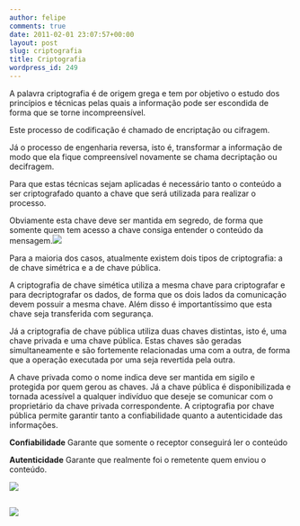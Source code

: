 ```yaml
---
author: felipe
comments: true
date: 2011-02-01 23:07:57+00:00
layout: post
slug: criptografia
title: Criptografia
wordpress_id: 249
---
```


A palavra criptografia é de origem grega e tem por objetivo o estudo dos princípios e técnicas pelas quais a informação pode ser escondida de forma que se torne incompreensível.


Este processo de codificação é chamado de encriptação ou cifragem.


Já o processo de engenharia reversa, isto é, transformar a informação de modo que ela fique compreensível novamente se chama decriptação ou decifragem.


Para que estas técnicas sejam aplicadas é necessário tanto o conteúdo a ser criptografado quanto a chave que será utilizada para realizar o processo.


Obviamente esta chave deve ser mantida em segredo, de forma que somente quem tem acesso a chave consiga entender o conteúdo da mensagem.[![](http://blog.felipemunhoz.com/wp-content/uploads/2011/02/criptografia_01-300x181.png)](http://blog.felipemunhoz.com/wp-content/uploads/2011/02/criptografia_01.png)

Para a maioria dos casos, atualmente existem dois tipos de criptografia: a de chave simétrica e a de chave pública.


A criptografia de chave simética utiliza a mesma chave para criptografar e para decriptografar os dados, de forma que os dois lados da comunicação devem possuir a mesma chave. Além disso é importantíssimo que esta chave seja transferida com segurança.


Já a criptografia de chave pública utiliza duas chaves distintas, isto é, uma chave privada e uma chave pública. Estas chaves são geradas simultaneamente e são fortemente relacionadas uma com a outra, de forma que a operação executada por uma seja revertida pela outra.


A chave privada como o nome indica deve ser mantida em sigilo e protegida por quem gerou as chaves. Já a chave pública é disponibilizada e tornada acessível a qualquer indivíduo que deseje se comunicar com o proprietário da chave privada correspondente.
A criptografia por chave pública permite garantir tanto a confiabilidade quanto a autenticidade das informações.


**Confiabilidade**
Garante que somente o receptor conseguirá ler o conteúdo

**Autenticidade**
Garante que realmente foi o remetente quem enviou o conteúdo.

[![](http://blog.felipemunhoz.com/wp-content/uploads/2011/02/confidencialidade-300x146.png)](http://blog.felipemunhoz.com/wp-content/uploads/2011/02/confidencialidade.png)


## 


[![](http://blog.felipemunhoz.com/wp-content/uploads/2011/02/autenticidade-300x143.png)](http://blog.felipemunhoz.com/wp-content/uploads/2011/02/autenticidade.png)

